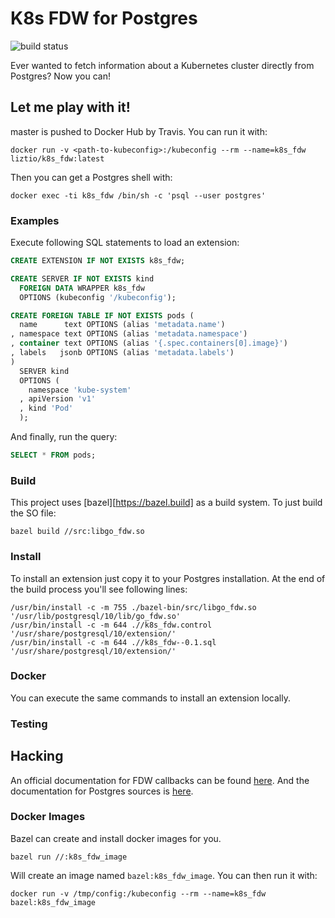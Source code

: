 # K8s FDW for Postgres

![build status](https://api.travis-ci.org/liztio/k8s-fdw.svg?branch=master)

Ever wanted to fetch information about a Kubernetes cluster directly from Postgres? 
Now you can! 

## Let me play with it!

master is pushed to Docker Hub by Travis. You can run it with:

```shell
docker run -v <path-to-kubeconfig>:/kubeconfig --rm --name=k8s_fdw liztio/k8s_fdw:latest
```

Then you can get a Postgres shell with:

```shell
docker exec -ti k8s_fdw /bin/sh -c 'psql --user postgres'
```

### Examples

Execute following SQL statements to load an extension:

```sql
CREATE EXTENSION IF NOT EXISTS k8s_fdw;

CREATE SERVER IF NOT EXISTS kind
  FOREIGN DATA WRAPPER k8s_fdw
  OPTIONS (kubeconfig '/kubeconfig');

CREATE FOREIGN TABLE IF NOT EXISTS pods (
  name      text OPTIONS (alias 'metadata.name')
, namespace text OPTIONS (alias 'metadata.namespace')
, container text OPTIONS (alias '{.spec.containers[0].image}')
, labels   jsonb OPTIONS (alias 'metadata.labels')
)
  SERVER kind
  OPTIONS (
    namespace 'kube-system'
  , apiVersion 'v1'
  , kind 'Pod'
  );
```

And finally, run the query:

```sql
SELECT * FROM pods;
```

### Build

This project uses [bazel][https://bazel.build] as a build system. To just build the SO file:

```shell
bazel build //src:libgo_fdw.so
```

### Install

To install an extension just copy it to your Postgres installation. At the end of the build process you'll see following lines:

```
/usr/bin/install -c -m 755 ./bazel-bin/src/libgo_fdw.so  '/usr/lib/postgresql/10/lib/go_fdw.so'
/usr/bin/install -c -m 644 .//k8s_fdw.control '/usr/share/postgresql/10/extension/'
/usr/bin/install -c -m 644 .//k8s_fdw--0.1.sql  '/usr/share/postgresql/10/extension/'
```

### Docker

You can execute the same commands to install an extension locally.

### Testing

## Hacking

An official documentation for FDW callbacks can be found [here](https://www.postgresql.org/docs/9.6/static/fdwhandler.html).
And the documentation for Postgres sources is [here](https://doxygen.postgresql.org).


### Docker Images

Bazel can create and install docker images for you.

``` shell
bazel run //:k8s_fdw_image
```

Will create an image named `bazel:k8s_fdw_image`. You can then run it with:

``` shell
docker run -v /tmp/config:/kubeconfig --rm --name=k8s_fdw bazel:k8s_fdw_image
```
